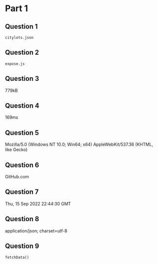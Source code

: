 # Part 1
## Question 1
`citylots.json`
## Question 2
`expose.js`
## Question 3
779kB
## Question 4
169ms
## Question 5
Mozilla/5.0 (Windows NT 10.0; Win64; x64) AppleWebKit/537.36 (KHTML, like Gecko)
## Question 6
GitHub.com
## Question 7
Thu, 15 Sep 2022 22:44:30 GMT
## Question 8
application/json; charset=utf-8
## Question 9
`fetchData()`